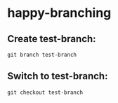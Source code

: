 # happy-branching

## Create test-branch:

`git branch test-branch`

## Switch to test-branch:

`git checkout test-branch`

